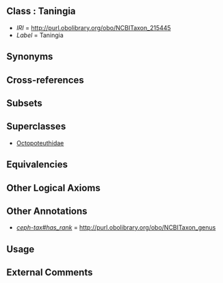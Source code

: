 
## Class : Taningia

 * *IRI* = http://purl.obolibrary.org/obo/NCBITaxon_215445
 * *Label* = Taningia

## Synonyms


## Cross-references


## Subsets


## Superclasses

 * [Octopoteuthidae](../../NCBITaxon/32/NCBITaxon_61732.md)

## Equivalencies


## Other Logical Axioms


## Other Annotations

 * *[ceph-tax#has_rank](../../ceph-tax#has/nk/ceph-tax#has_rank.md)* = http://purl.obolibrary.org/obo/NCBITaxon_genus

## Usage


## External Comments

